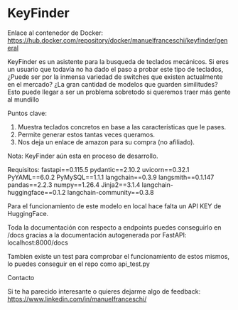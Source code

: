 # KeyFinder

Enlace al contenedor de Docker: https://hub.docker.com/repository/docker/manuelfranceschi/keyfinder/general

KeyFinder es un asistente para la busqueda de teclados mecánicos. Si eres un usuario que todavía no ha dado el paso a probar este tipo de teclados, ¿Puede ser por la inmensa variedad de switches que existen actualmente en el mercado? ¿La gran cantidad de modelos que guarden similitudes? Esto puede llegar a ser un problema sobretodo si queremos traer más gente al mundillo

Puntos clave:

1. Muestra teclados concretos en base a las características que le pases. 
2. Permite generar estos tantas veces queramos.
3. Nos deja un enlace de amazon para su compra (no afiliado).

Nota: KeyFinder aún esta en proceso de desarrollo.

Requisitos:
fastapi==0.115.5
pydantic==2.10.2
uvicorn==0.32.1
PyYAML==6.0.2
PyMySQL==1.1.1
langchain==0.3.9
langsmith==0.1.147
pandas==2.2.3
numpy==1.26.4
Jinja2==3.1.4
langchain-huggingface==0.1.2
langchain-community==0.3.8

Para el funcionamiento de este modelo en local hace falta un API KEY de HuggingFace.

Toda la documentación con respecto a endpoints puedes conseguirlo en /docs gracias a la documentación autogenerada por FastAPI:
localhost:8000/docs

Tambien existe un test para comprobar el funcionamiento de estos mismos, lo puedes conseguir en el repo como api_test.py

Contacto

Si te ha parecido interesante o quieres dejarme algo de feedback:
https://www.linkedin.com/in/manuelfranceschi/
